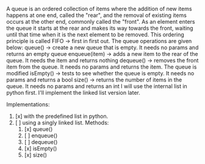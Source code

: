 A queue is an ordered collection of items where the addition of new items happens at one end, called the "rear",
    and the removal of existing items occurs at the other end, commonly called the "front". 
    As an element enters the queue it starts at the rear and makes its way towards the front,
    waiting until that time when it is the next element to be removed.
This ordering principle is called FIFO -> first in first out.
The queue operations are given below:
    queue() -> create a new queue that is empty. It needs no params and returns an empty queue
    enqueue(item) -> adds a new item to the rear of the queue. It needs the item and returns nothing
    dequeue() -> removes the front item from the queue. It needs no params and returns the item. The queue is modified
    isEmpty() -> tests to see whether the queue is empty. It needs no params and returns a bool
    size() -> returns the number of items in the queue. It needs no params and returns an int
I will use the internal list in python first. I'll implement the linked list version later.

Implementations:
1. [x] with the predefined list in python.  
2. [ ] using a singly linked list. Methods:
    1. [x] queue()  
    2. [ ] enqueue()  
    3. [ ] dequeue()  
    4. [x] isEmpty()  
    5. [x] size()  